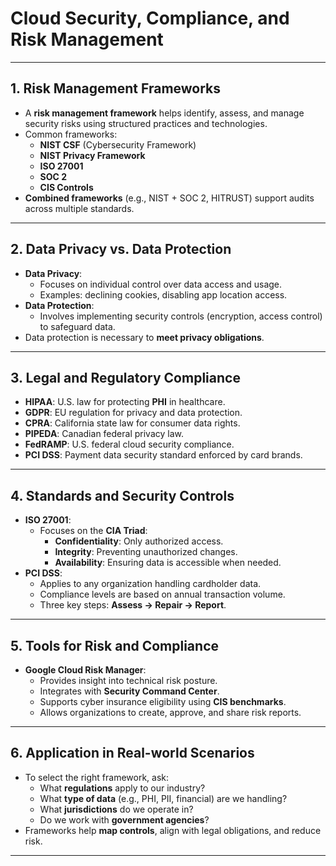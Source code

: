# Cloud Security, Compliance, and Risk Management

---

## 1. Risk Management Frameworks
- A **risk management framework** helps identify, assess, and manage security risks using structured practices and technologies.
- Common frameworks:
  - **NIST CSF** (Cybersecurity Framework)
  - **NIST Privacy Framework**
  - **ISO 27001**
  - **SOC 2**
  - **CIS Controls**
- **Combined frameworks** (e.g., NIST + SOC 2, HITRUST) support audits across multiple standards.

---

## 2. Data Privacy vs. Data Protection
- **Data Privacy**:
  - Focuses on individual control over data access and usage.
  - Examples: declining cookies, disabling app location access.
- **Data Protection**:
  - Involves implementing security controls (encryption, access control) to safeguard data.
- Data protection is necessary to **meet privacy obligations**.

---

## 3. Legal and Regulatory Compliance
- **HIPAA**: U.S. law for protecting **PHI** in healthcare.
- **GDPR**: EU regulation for privacy and data protection.
- **CPRA**: California state law for consumer data rights.
- **PIPEDA**: Canadian federal privacy law.
- **FedRAMP**: U.S. federal cloud security compliance.
- **PCI DSS**: Payment data security standard enforced by card brands.

---

## 4. Standards and Security Controls
- **ISO 27001**:
  - Focuses on the **CIA Triad**:
    - **Confidentiality**: Only authorized access.
    - **Integrity**: Preventing unauthorized changes.
    - **Availability**: Ensuring data is accessible when needed.
- **PCI DSS**:
  - Applies to any organization handling cardholder data.
  - Compliance levels are based on annual transaction volume.
  - Three key steps: **Assess → Repair → Report**.

---

## 5. Tools for Risk and Compliance
- **Google Cloud Risk Manager**:
  - Provides insight into technical risk posture.
  - Integrates with **Security Command Center**.
  - Supports cyber insurance eligibility using **CIS benchmarks**.
  - Allows organizations to create, approve, and share risk reports.

---

## 6. Application in Real-world Scenarios
- To select the right framework, ask:
  - What **regulations** apply to our industry?
  - What **type of data** (e.g., PHI, PII, financial) are we handling?
  - What **jurisdictions** do we operate in?
  - Do we work with **government agencies**?
- Frameworks help **map controls**, align with legal obligations, and reduce risk.

---



